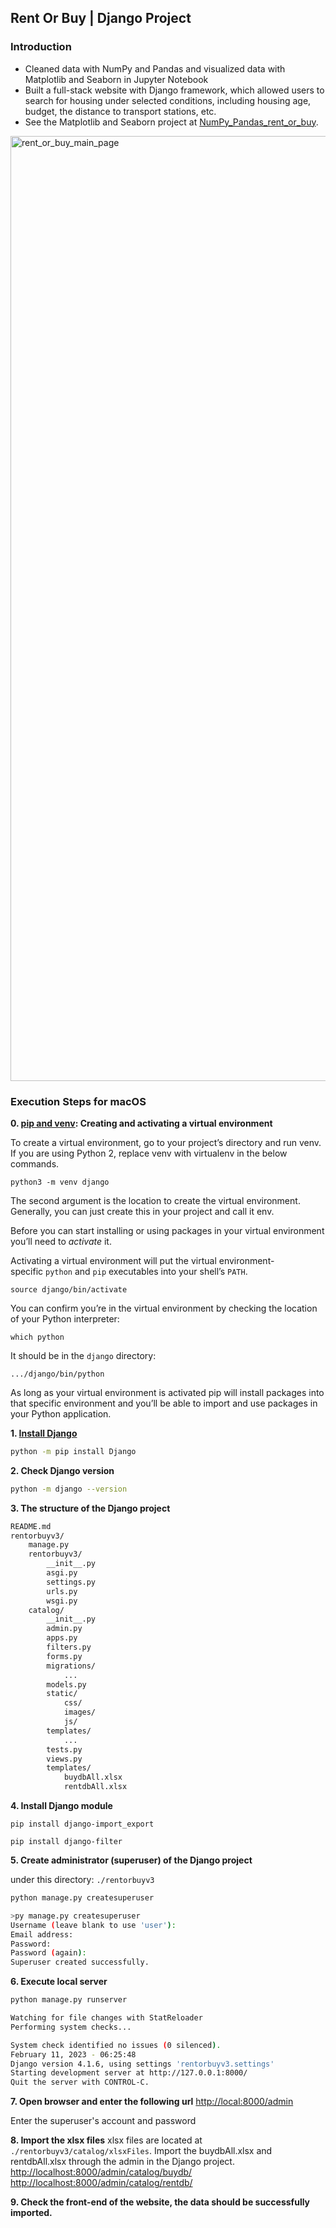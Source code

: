 ## Rent Or Buy | Django Project

### Introduction
- Cleaned data with NumPy and Pandas and visualized data with Matplotlib and Seaborn in Jupyter Notebook
- Built a full-stack website with Django framework, which allowed users to search for housing under selected conditions, including housing age, budget, the distance to transport stations, etc. 
- See the Matplotlib and Seaborn project at [NumPy_Pandas_rent_or_buy](https://github.com/alimhtsai/NumPy_Pandas_rent_or_buy).

<img width="1512" alt="rent_or_buy_main_page" src="https://user-images.githubusercontent.com/48788292/218222689-63e376f5-e533-4188-97e1-2b395d6a10ef.png">

### Execution Steps for macOS
**0. [pip and venv](https://packaging.python.org/en/latest/guides/installing-using-pip-and-virtual-environments/): Creating and activating a virtual environment**

To create a virtual environment, go to your project’s directory and run venv. If you are using Python 2, replace venv with virtualenv in the below commands.

`python3 -m venv django`

The second argument is the location to create the virtual environment. Generally, you can just create this in your project and call it env.

Before you can start installing or using packages in your virtual environment you’ll need to *activate* it. 

Activating a virtual environment will put the virtual environment-specific `python` and `pip` executables into your shell’s `PATH`.

`source django/bin/activate`

You can confirm you’re in the virtual environment by checking the location of your Python interpreter:

`which python`

It should be in the `django` directory:

`.../django/bin/python`

As long as your virtual environment is activated pip will install packages into that specific environment and you’ll be able to import and use packages in your Python application.

**1. [Install Django](https://docs.Djangoproject.com/en/4.1/topics/install/)**

```bash
python -m pip install Django
```
**2. Check Django version**
```bash
python -m django --version
```

**3. The structure of the Django project**

```bash
README.md
rentorbuyv3/
    manage.py
    rentorbuyv3/
        __init__.py
        asgi.py
        settings.py
        urls.py
        wsgi.py
    catalog/
        __init__.py
        admin.py
        apps.py
        filters.py
        forms.py
        migrations/
            ...
        models.py
        static/
            css/
            images/
            js/
        templates/
            ...
        tests.py
        views.py
        templates/
            buydbAll.xlsx
            rentdbAll.xlsx
```

**4. Install Django module**

`pip install django-import_export`

`pip install django-filter`


**5. Create administrator (superuser) of the Django project**

under this directory: `./rentorbuyv3`

```bash
python manage.py createsuperuser
```

```bash
>py manage.py createsuperuser
Username (leave blank to use 'user'): 
Email address: 
Password:
Password (again):
Superuser created successfully.
```

**6. Execute local server**

```bash
python manage.py runserver
```
```bash
Watching for file changes with StatReloader
Performing system checks...

System check identified no issues (0 silenced).
February 11, 2023 - 06:25:48
Django version 4.1.6, using settings 'rentorbuyv3.settings'
Starting development server at http://127.0.0.1:8000/
Quit the server with CONTROL-C.
```

**7. Open browser and enter the following url**
[http://local:8000/admin](http://local:8000/admin)

Enter the superuser's account and password

**8. Import the xlsx files**
xlsx files are located at `./rentorbuyv3/catalog/xlsxFiles`.
Import the buydbAll.xlsx and rentdbAll.xlsx through the admin in the Django project.
[http://localhost:8000/admin/catalog/buydb/](http://localhost:8000/admin/catalog/buydb/)
[http://localhost:8000/admin/catalog/rentdb/](http://localhost:8000/admin/catalog/rentdb/)

**9. Check the front-end of the website, the data should be successfully imported.**
